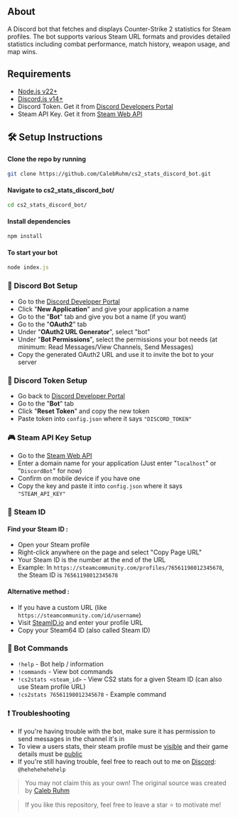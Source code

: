 ## About

A Discord bot that fetches and displays Counter-Strike 2 statistics for Steam profiles.
The bot supports various Steam URL formats and provides detailed statistics including combat performance, match history, weapon usage, and map wins.

## Requirements

- [Node.js v22+](https://nodejs.org/en)
- [Discord.js v14+](https://discord.js.org/)
- Discord Token. Get it from [Discord Developers Portal](https://discord.com/developers/applications)
- Steam API Key. Get it from [Steam Web API](https://steamcommunity.com/dev/apikey)

## 🛠️ Setup Instructions

#### Clone the repo by running

```bash
git clone https://github.com/CalebRuhm/cs2_stats_discord_bot.git
```

#### Navigate to cs2_stats_discord_bot/

```bash
cd cs2_stats_discord_bot/
```

#### Install dependencies

```bash
npm install
```

#### To start your bot

```js
node index.js
```

### 🤖 Discord Bot Setup

- Go to the [Discord Developer Portal](https://discord.com/developers/applications)
- Click "**New Application**" and give your application a name
- Go to the "**Bot**" tab and give you bot a name (if you want)
- Go to the "**OAuth2**" tab
- Under "**OAuth2 URL Generator**", select "bot"
- Under "**Bot Permissions**", select the permissions your bot needs (at minimum: Read Messages/View Channels, Send Messages)
- Copy the generated OAuth2 URL and use it to invite the bot to your server

### 🔑 Discord Token Setup

- Go back to [Discord Developer Portal](https://discord.com/developers/applications)
- Go to the "**Bot**" tab
- Click "**Reset Token**" and copy the new token
- Paste token into `config.json` where it says `"DISCORD_TOKEN"`

### 🎮 Steam API Key Setup

- Go to the [Steam Web API](https://steamcommunity.com/dev/apikey)
- Enter a domain name for your application (Just enter "`localhost`" or "`DiscordBot`" for now)
- Confirm on mobile device if you have one
- Copy the key and paste it into `config.json` where it says `"STEAM_API_KEY"`

### 🎯 Steam ID

#### Find your Steam ID :

- Open your Steam profile
- Right-click anywhere on the page and select "Copy Page URL"
- Your Steam ID is the number at the end of the URL
- Example: In `https://steamcommunity.com/profiles/76561198012345678`, the Steam ID is `76561198012345678`

#### Alternative method :

- If you have a custom URL (like `https://steamcommunity.com/id/username`)
- Visit [SteamID.io](https://steamid.io/) and enter your profile URL
- Copy your Steam64 ID (also called Steam ID)

### 💬 Bot Commands

- `!help` - Bot help / information
- `!commands` - View bot commands
- `!cs2stats <steam_id>` - View CS2 stats for a given Steam ID (can also use Steam profile URL)
- `!cs2stats 76561198012345678` - Example command

### ❗ Troubleshooting

- If you're having trouble with the bot, make sure it has permission to send messages in the channel it's in
- To view a users stats, their steam profile must be [visible](https://help.steampowered.com/en/faqs/view/588C-C67D-0251-C276) and their game details must be [public](https://help.steampowered.com/en/faqs/view/1150-C06F-4D62-4966)
- If you're still having trouble, feel free to reach out to me on [Discord](https://support.discord.com/hc/en-us/articles/218344397-How-do-I-add-friends-on-Discord#h_01J0KH7RTG27DP54JNAYPH0R1S): `@hehehehehehelp`

<!-- ABOUT THE PROJECT -->

> You may not claim this as your own! The original source was created by [Caleb Ruhm](https://github.com/CalebRuhm)

> If you like this repository, feel free to leave a star ⭐ to motivate me!
